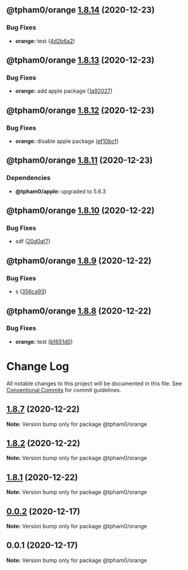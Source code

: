 ## @tpham0/orange [1.8.14](https://github.com/zlatanpham/monorepo-semantic-release-demo/compare/@tpham0/orange@1.8.13...@tpham0/orange@1.8.14) (2020-12-23)


### Bug Fixes

* **orange:** test ([4d2b6a2](https://github.com/zlatanpham/monorepo-semantic-release-demo/commit/4d2b6a240deb02c471089d82d86f50ded61d8e48))

## @tpham0/orange [1.8.13](https://github.com/zlatanpham/monorepo-semantic-release-demo/compare/@tpham0/orange@1.8.12...@tpham0/orange@1.8.13) (2020-12-23)


### Bug Fixes

* **orange:** add apple package ([1a92027](https://github.com/zlatanpham/monorepo-semantic-release-demo/commit/1a92027d8a6e520245dd012f96cd1f2b255f7710))

## @tpham0/orange [1.8.12](https://github.com/zlatanpham/monorepo-semantic-release-demo/compare/@tpham0/orange@1.8.11...@tpham0/orange@1.8.12) (2020-12-23)


### Bug Fixes

* **orange:** disable apple package ([ef10bcf](https://github.com/zlatanpham/monorepo-semantic-release-demo/commit/ef10bcfebbea0b287c13e66b5424229fa0142a5b))

## @tpham0/orange [1.8.11](https://github.com/zlatanpham/monorepo-semantic-release-demo/compare/@tpham0/orange@1.8.10...@tpham0/orange@1.8.11) (2020-12-23)





### Dependencies

* **@tpham0/apple:** upgraded to 5.6.3

## @tpham0/orange [1.8.10](https://github.com/zlatanpham/monorepo-semantic-release-demo/compare/@tpham0/orange@1.8.9...@tpham0/orange@1.8.10) (2020-12-22)


### Bug Fixes

* sdf ([20d0af7](https://github.com/zlatanpham/monorepo-semantic-release-demo/commit/20d0af74f45632d96ae3fdfd70695efa1112a4d4))

## @tpham0/orange [1.8.9](https://github.com/zlatanpham/monorepo-semantic-release-demo/compare/@tpham0/orange@1.8.8...@tpham0/orange@1.8.9) (2020-12-22)


### Bug Fixes

* s ([356ca93](https://github.com/zlatanpham/monorepo-semantic-release-demo/commit/356ca937ce5ffebe4b95c3200eb23dec277fe3d7))

## @tpham0/orange [1.8.8](https://github.com/zlatanpham/monorepo-semantic-release-demo/compare/@tpham0/orange@1.8.7...@tpham0/orange@1.8.8) (2020-12-22)


### Bug Fixes

* **orange:** test ([b1651d0](https://github.com/zlatanpham/monorepo-semantic-release-demo/commit/b1651d056dd070be846a852ab06874ac4dbb2716))

# Change Log

All notable changes to this project will be documented in this file.
See [Conventional Commits](https://conventionalcommits.org) for commit guidelines.

## [1.8.7](https://github.com/zlatanpham/monorepo-semantic-release-demo/compare/@tpham0/orange@1.8.6...@tpham0/orange@1.8.7) (2020-12-22)

**Note:** Version bump only for package @tpham0/orange

## [1.8.2](https://github.com/zlatanpham/monorepo-semantic-release-demo/compare/@tpham0/orange@1.8.0...@tpham0/orange@1.8.2) (2020-12-22)

**Note:** Version bump only for package @tpham0/orange

## [1.8.1](https://github.com/zlatanpham/monorepo-semantic-release-demo/compare/@tpham0/orange@1.8.0...@tpham0/orange@1.8.1) (2020-12-22)

**Note:** Version bump only for package @tpham0/orange

## [0.0.2](https://github.com/zlatanpham/monorepo-semantic-release-demo/compare/@tpham0/orange@0.0.1...@tpham0/orange@0.0.2) (2020-12-17)

**Note:** Version bump only for package @tpham0/orange

## 0.0.1 (2020-12-17)

**Note:** Version bump only for package @tpham0/orange
